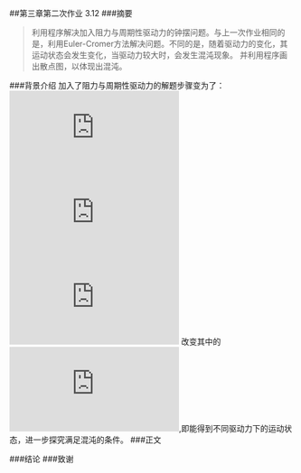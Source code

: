 ##第三章第二次作业 3.12
###摘要
>利用程序解决加入阻力与周期性驱动力的钟摆问题。与上一次作业相同的是，利用Euler-Cromer方法解决问题。不同的是，随着驱动力的变化，其运动状态会发生变化，当驱动力较大时，会发生混沌现象。
并利用程序画出散点图，以体现出混沌。
 

###背景介绍
加入了阻力与周期性驱动力的解题步骤变为了：
![1](http://latex.codecogs.com/gif.latex?%5Comega%20_%7Bi&plus;1%7D%3D%5Comega%7Bi%7D-%5Bg/lsin%5Ctheta%20_%7Bi%7D-q%5Comega_%7Bi%7D&plus;F_%7BD%7Dsin%28%5COmega%20_%7BD%7Dt_%7Bi%7D%29%5D%5CDelta%20t)
![2](http://latex.codecogs.com/gif.latex?%5Ctheta_%7Bi&plus;1%7D%3D%5Ctheta_%7Bi%7D&plus;%5Comega_%7Bi&plus;1%7D%5CDelta%20t)
![3](http://latex.codecogs.com/gif.latex?t_%7Bi&plus;1%7D%3Dt_%7Bi%7D&plus;%5CDelta%20t)
改变其中的![F](http://latex.codecogs.com/gif.latex?F_D),即能得到不同驱动力下的运动状态，进一步探究满足混沌的条件。
###正文

###结论
###致谢
